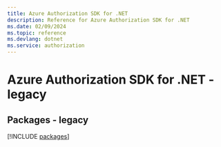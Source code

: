```yaml
---
title: Azure Authorization SDK for .NET
description: Reference for Azure Authorization SDK for .NET
ms.date: 02/09/2024
ms.topic: reference
ms.devlang: dotnet
ms.service: authorization
---
```

# Azure Authorization SDK for .NET - legacy
## Packages - legacy
[!INCLUDE [packages](authorization-index.md)]